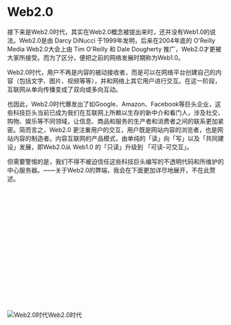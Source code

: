 # Web2.0

接下来是Web2.0时代，其实在Web2.0概念被提出来时，还并没有Web1.0的说法。Web2.0是由 Darcy DiNucci 于1999年发明，后来在2004年底的 O'Reilly Media Web2.0大会上由 Tim O'Reilly 和 Dale Dougherty 推广，Web2.0才更被大家所接受。而为了区分，便把之前的网络发展时期称为Web1.0。

Web2.0时代，用户不再是内容的被动接收者，而是可以在网络平台创建自己的内容（包括文字、图片、视频等等），并和网络上其它用户进行交互。在这一阶段，互联网从单向传播变成了双向或多向互动。

也因此，Web2.0时代爆发出了如Google、Amazon、Facebook等巨头企业，这些科技巨头当前已成为我们在互联网上所赖以生存的新中介和看门人，涉及社交、购物、娱乐等不同领域，让信息、商品和服务的生产者和消费者之间的联系更加紧密。简而言之，Web2.0 更注重用户的交互，用户既是网站内容的浏览者，也是网站内容的制造者。内容互联网的产品模式，由单纯的「读」向「写」以及「共同建设」发展，即Web2.0从 Web1.0 的「只读」升级到 「可读-可交互」。

但需要警惕的是，我们不得不被迫信任这些科技巨头编写的不透明代码和所维护的中心服务器。——关于Web2.0的弊端，我会在下面更加详尽地展开，不在此赘述。

![](data:image/svg+xml,%3csvg%20xmlns=%27http://www.w3.org/2000/svg%27%20version=%271.1%27%20width=%271024%27%20height=%27576%27/%3e)![Web2.0时代](https://mirror.xyz/\_next/image?url=https%3A%2F%2Fimages.mirror-media.xyz%2Fpublication-images%2FV5g0NRjGFJP\_qFQ0RzKio.png\&w=2048\&q=90)Web2.0时代
